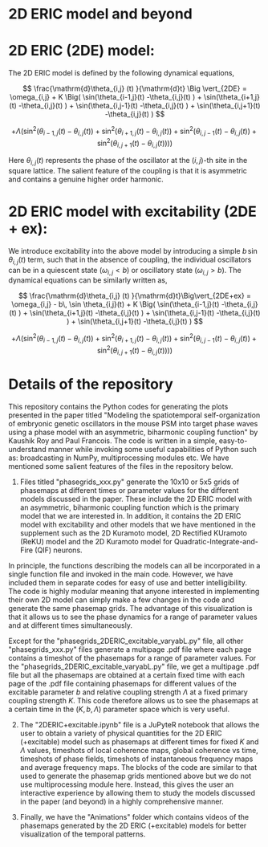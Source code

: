 # 2D ERIC model and beyond


# 2D ERIC (2DE) model:

The 2D ERIC model is defined by the following dynamical equations,

$$ \frac{\mathrm{d}\theta_{i,j} (t) }{\mathrm{d}t} \Big \vert_{2DE}  = \omega_{i,j} + K \Big( \sin(\theta_{i-1,j}(t) -\theta_{i,j}(t) ) + \sin(\theta_{i+1,j}(t) -\theta_{i,j}(t) ) + \sin(\theta_{i,j-1}(t) -\theta_{i,j}(t) ) + \sin(\theta_{i,j+1}(t) -\theta_{i,j}(t) ) $$

$$ + \Lambda \big ( \sin^2(\theta_{i-1,j}(t) -\theta_{i,j} (t)) + \sin^2(\theta_{i+1,j}(t) -\theta_{i,j}(t) ) + \sin^2(\theta_{i,j-1}(t) -\theta_{i,j} (t)) + \sin^2(\theta_{i,j+1}(t) -\theta_{i,j}(t) ) \big) \Big)  $$

Here $\theta_{i,j}(t)$ represents the phase of the oscillator at the $(i,j)$-th site in the square lattice. The salient feature of the coupling is that it is asymmetric and contains a genuine higher order harmonic. 

# 2D ERIC model with excitability (2DE + ex):

We introduce excitability into the above model by introducing a simple $b\, \sin \theta_{i,j}(t)$ term, such that in the absence of coupling, the individual oscillators can be in a quiescent state ($\omega_{i,j} < b$) or oscillatory state ($\omega_{i,j}>b$). The dynamical equations can be similarly written as,

$$ \frac{\mathrm{d}\theta_{i,j} (t) }{\mathrm{d}t}\Big\vert_{2DE+ex}  = \omega_{i,j} - b\, \sin \theta_{i,j}(t) + K \Big( \sin(\theta_{i-1,j}(t) -\theta_{i,j}(t) ) + \sin(\theta_{i+1,j}(t) -\theta_{i,j}(t) ) + \sin(\theta_{i,j-1}(t) -\theta_{i,j}(t) ) + \sin(\theta_{i,j+1}(t) -\theta_{i,j}(t) ) $$

$$ + \Lambda \big ( \sin^2(\theta_{i-1,j}(t) -\theta_{i,j} (t)) + \sin^2(\theta_{i+1,j}(t) -\theta_{i,j}(t) ) + \sin^2(\theta_{i,j-1}(t) -\theta_{i,j} (t)) + \sin^2(\theta_{i,j+1}(t) -\theta_{i,j}(t) ) \big) \Big)  $$

# Details of the repository

This repository contains the Python codes for generating the plots presented in the paper titled "Modeling the spatiotemporal self-organization of embryonic genetic oscillators in the mouse PSM into target phase waves using a phase model with an asymmetric, biharmonic coupling function" by Kaushik Roy and Paul Francois. The code is written in a simple, easy-to-understand manner while invoking some useful capabilities of Python such as: broadcasting in NumPy, multiprocessing modules etc. We have mentioned some salient features of the files in the repository below.

1. Files titled "phasegrids_xxx.py" generate the 10x10 or 5x5 grids of phasemaps at different times or parameter values for the different models discussed in the paper. These include the 2D ERIC model with an asymmetric, biharmonic coupling function which is the primary model that we are interested in. In addition, it contains the 2D ERIC model with excitability and other models that we have mentioned in the supplement such as the 2D Kuramoto model, 2D Rectified KUramoto (ReKU) model and the 2D Kuramoto model for Quadratic-Integrate-and-Fire (QIF) neurons.

In principle, the functions describing the models can all be incorporated in a single function file and invoked in the main code. However, we have included them in separate codes for easy of use and better intelligibility. The code is highly modular meaning that anyone interested in implementing their own 2D model can simply make a few changes in the code and generate the same phasemap grids. The advantage of this visualization is that it allows us to see the phase dynamics for a range of parameter values and at different times simultaneously. 

Except for the "phasegrids_2DERIC_excitable_varyabL.py" file, all other "phasegrids_xxx.py" files generate a multipage .pdf file where each page contains a timeshot of the phasemaps for a range of parameter values. For the "phasegrids_2DERIC_excitable_varyabL.py" file, we get a multipage .pdf file but all the phasemaps are obtained at a certain fixed time with each page of the .pdf file containing phasemaps for different values of the excitable parameter $b$ and relative coupling strength $\Lambda$ at a fixed primary coupling strength $K$. This code therefore allows us to see the phasemaps at a certain time in the $(K,b,\Lambda)$ parameter space which is very useful. 

2. The "2DERIC+excitable.ipynb" file is a JuPyteR notebook that allows the user to obtain a variety of physical quantities for the 2D ERIC (+excitable) model such as phasemaps at different times for fixed $K$ and $\Lambda$ values, timeshots of local coherence maps, global coherence vs time, timeshots of phase fields, timeshots of instantaneous frequency maps and average frequency maps. The blocks of the code are similar to that used to generate the phasemap grids mentioned above but we do not use multiprocessing module here. Instead, this gives the user an interactive experience by allowing them to study the models discussed in the paper (and beyond) in a highly comprehensive manner.

3. Finally, we have the "Animations" folder which contains videos of the phasemaps generated by the 2D ERIC (+excitable) models for better visualization of the temporal patterns.  
